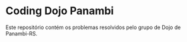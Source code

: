 Coding Dojo Panambi
============

Este repositório contém os problemas resolvidos pelo grupo de Dojo de Panambi-RS.
